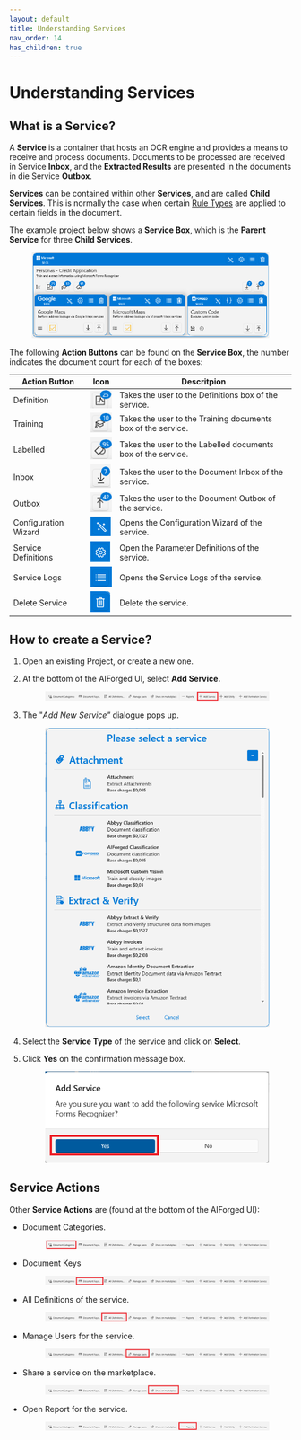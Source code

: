 ```yaml
---
layout: default
title: Understanding Services
nav_order: 14
has_children: true
---
```


# Understanding Services

## What is a Service?

A **Service** is a container that hosts an OCR engine and provides a means to receive and process documents. Documents to be processed are received in Service **Inbox**, and the **Extracted Results** are presented in the documents in die Service **Outbox**.

**Services** can be contained within other **Services**, and are called **Child Services**. This is normally the case when certain [Rule Types](../rules-engine/rules-engine.md) are applied to certain fields in the document.

The example project below shows a **Service Box**, which is the **Parent Service** for three **Child Services**.

<figure><img src="../.gitbook/assets/image (11) (2).png" alt=""><figcaption></figcaption></figure>

The following **Action Buttons** can be found on the **Service Box**, the number indicates the document count for each of the boxes:

| Action Button        | Icon                                            | Descritpion                                                  |
| -------------------- | ----------------------------------------------- | ------------------------------------------------------------ |
| Definition           | ![](<../.gitbook/assets/image (14) (2).png>)    | Takes the user to the Definitions box of the service.        |
| Training             | ![](<../.gitbook/assets/image (26) (1).png>)    | Takes the user to the Training documents box of the service. |
| Labelled             | ![](<../.gitbook/assets/image (8) (1).png>)     | Takes the user to the Labelled documents box of the service. |
| Inbox                | ![](<../.gitbook/assets/image (6) (2) (1).png>) | Takes the user to the Document Inbox of the service.         |
| Outbox               | ![](<../.gitbook/assets/image (15) (3).png>)    | Takes the user to the Document Outbox of the service.        |
| Configuration Wizard | ![](<../.gitbook/assets/image (12) (2).png>)    | Opens the Configuration Wizard of the service.               |
| Service Definitions  | ![](<../.gitbook/assets/image (3) (2) (1).png>) | Open the Parameter Definitions of the service.               |
| Service Logs         | ![](<../.gitbook/assets/image (10) (5).png>)    | Opens the Service Logs of the service.                       |
| Delete Service       | ![](<../.gitbook/assets/image (16) (4).png>)    | Delete the service.                                          |

## How to create a Service?

1. Open an existing Project, or create a new one.
2.  At the bottom of the AIForged UI, select **Add Service.**

    <figure><img src="../.gitbook/assets/image (20) (3).png" alt=""><figcaption></figcaption></figure>
3.  The "_Add New Service"_ dialogue pops up.

    <figure><img src="../.gitbook/assets/image (9) (3).png" alt=""><figcaption></figcaption></figure>
4. Select the **Service Type** of the service and click on **Select**.
5.  Click **Yes** on the confirmation message box.

    <figure><img src="../.gitbook/assets/image (22) (2).png" alt=""><figcaption></figcaption></figure>

## Service Actions

Other **Service Actions** are (found at the bottom of the AIForged UI):

*   Document Categories.

    <figure><img src="../.gitbook/assets/image (24) (1) (1).png" alt=""><figcaption></figcaption></figure>
*   Document Keys

    <figure><img src="../.gitbook/assets/image (18) (1).png" alt=""><figcaption></figcaption></figure>
*   All Definitions of the service.

    <figure><img src="../.gitbook/assets/image (25) (5).png" alt=""><figcaption></figcaption></figure>
*   Manage Users for the service.

    <figure><img src="../.gitbook/assets/image (17) (1) (1).png" alt=""><figcaption></figcaption></figure>
*   Share a service on the marketplace.

    <figure><img src="../.gitbook/assets/image (13) (3).png" alt=""><figcaption></figcaption></figure>
*   Open Report for the service.

    <figure><img src="../.gitbook/assets/image (21) (2).png" alt=""><figcaption></figcaption></figure>

